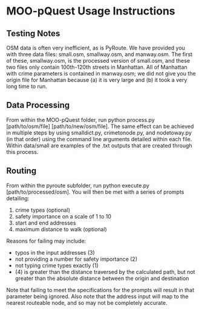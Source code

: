 # MOO-pQuest Usage Instructions

Testing Notes
-------------
OSM data is often very inefficient, as is PyRoute. We have provided you with three data files: small.osm, smallway.osm, and manway.osm. The first of these, smallway.osm, is the processed version of small.osm, and these two files only contain 100th-120th streets in Manhattan. All of Manhattan with crime parameters is contained in manway.osm; we did not give you the origin file for Manhattan because (a) it is very large and (b) it took a very long time to run.

Data Processing
---------------
From within the MOO-pQuest folder, run python process.py [path/to/osm/file] [path/to/new/osm/file]. The same effect can be achieved in multiple steps by using smalldict.py, crimetonode.py, and nodetoway.py (in that order) using the command line arguments detailed within each file. Within data/small are examples of the .txt outputs that are created through this process.

Routing
-------
From within the pyroute subfolder, run python execute.py [path/to/processed/osm]. You will then be met with a series of prompts detailing:
1. crime types (optional)
2. safety importance on a scale of 1 to 10
3. start and end addresses
4. maximum distance to walk (optional)

Reasons for failing may include:
* typos in the input addresses (3)
* not providing a number for safety importance (2)
* not typing crime types exactly (1)
* (4) is greater than the distance traversed by the calculated path, but not greater than the absolute distance between the origin and destination

Note that failing to meet the specifications for the prompts will result in that parameter being ignored. Also note that the address input will map to the nearest routeable node, and so may not be completely accurate.